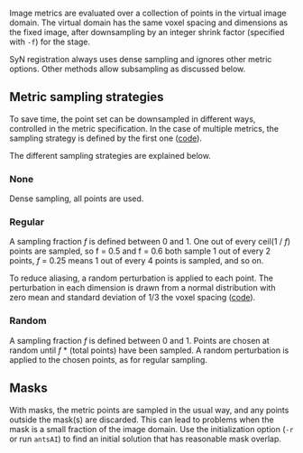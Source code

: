 Image metrics are evaluated over a collection of points in the virtual image domain. The virtual domain has the same voxel spacing and dimensions as the fixed image, after downsampling by an integer shrink factor (specified with `-f`) for the stage.

SyN registration always uses dense sampling and ignores other metric options. Other methods allow subsampling as discussed below.

## Metric sampling strategies

To save time, the point set can be downsampled in different ways, controlled in the metric specification. In the case of multiple metrics, the sampling strategy is defined by the first one ([code](https://github.com/ANTsX/ANTs/blob/9bc1866a758c2c7b6da463566edc3cdaed65a829/Examples/itkantsRegistrationHelper.hxx#L1284-L1309)).

The different sampling strategies are explained below.


###  None

Dense sampling, all points are used.


###  Regular

A sampling fraction *f* is defined between 0 and 1. One out of every ceil(1  / _f_) points are sampled, so f = 0.5 and f = 0.6 both sample 1 out of every 2 points, *f* = 0.25 means 1 out of every 4 points is sampled, and so on.

To reduce aliasing, a random perturbation is applied to each point. The perturbation in each dimension is drawn from a normal distribution with zero mean and standard deviation of 1/3 the voxel spacing ([code](https://github.com/InsightSoftwareConsortium/ITK/blob/0539a2c4ddd2b189d1e48eaf5294ce5556efe732/Modules/Registration/RegistrationMethodsv4/include/itkImageRegistrationMethodv4.hxx#L919-L1076)).


###  Random

A sampling fraction *f* is defined between 0 and 1. Points are chosen at random until _f_ * (total points) have been sampled. A random perturbation is applied to the chosen points, as for regular sampling.


## Masks

With masks, the metric points are sampled in the usual way, and any points outside the mask(s) are discarded. This can lead to problems when the mask is a small fraction of the image domain. Use the initialization option (`-r` or run `antsAI`) to find an initial solution that has reasonable mask overlap.